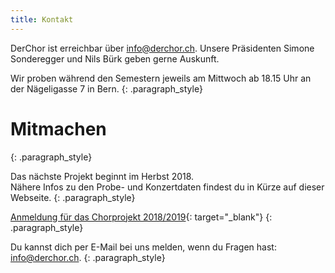 ```yaml
---
title: Kontakt
---
```


DerChor ist erreichbar &uuml;ber [info@derchor.ch](mailto:info@derchor.ch). Unsere Pr&auml;sidenten Simone Sonderegger und Nils B&uuml;rk geben gerne Auskunft.

<font color="#0066cc"></font>

Wir proben w&auml;hrend den Semestern jeweils am Mittwoch ab 18.15 Uhr an der N&auml;geligasse 7 in Bern.
{: .paragraph_style}

# Mitmachen
{: .paragraph_style}

Das n&auml;chste Projekt beginnt im Herbst 2018.<br>N&auml;here Infos zu den Probe- und Konzertdaten findest du in K&uuml;rze auf dieser Webseite.
{: .paragraph_style}

[Anmeldung f&uuml;r das Chorprojekt 2018/2019](https://goo.gl/forms/gU1Ibizn1UltMcW13){: target="_blank"}
{: .paragraph_style}

Du kannst dich per E-Mail bei uns melden, wenn du Fragen hast: [info@derchor.ch](javascript:void(location.href='mailto:'+String.fromCharCode(105,110,102,111,64,100,101,114,99,104,111,114,46,99,104))).
{: .paragraph_style}